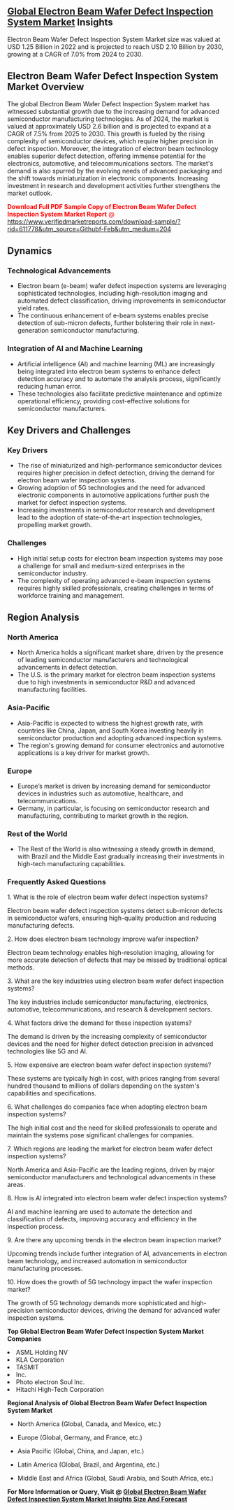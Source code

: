<h2><a href="https://www.verifiedmarketreports.com/download-sample/?rid=611778&amp;utm_source=Githubf&amp;utm_medium=204" target="_blank">Global Electron Beam Wafer Defect Inspection System Market</a> Insights</h2><p>Electron Beam Wafer Defect Inspection System Market size was valued at USD 1.25 Billion in 2022 and is projected to reach USD 2.10 Billion by 2030, growing at a CAGR of 7.0% from 2024 to 2030.</p><p> <h2>Electron Beam Wafer Defect Inspection System Market Overview</h2> <p>The global Electron Beam Wafer Defect Inspection System market has witnessed substantial growth due to the increasing demand for advanced semiconductor manufacturing technologies. As of 2024, the market is valued at approximately USD 2.6 billion and is projected to expand at a CAGR of 7.5% from 2025 to 2030. This growth is fueled by the rising complexity of semiconductor devices, which require higher precision in defect inspection. Moreover, the integration of electron beam technology enables superior defect detection, offering immense potential for the electronics, automotive, and telecommunications sectors. The market's demand is also spurred by the evolving needs of advanced packaging and the shift towards miniaturization in electronic components. Increasing investment in research and development activities further strengthens the market outlook. <p><p><span class=""><span style="color: #ff0000;"><strong>Download Full PDF Sample Copy of Electron Beam Wafer Defect Inspection System Market Report</strong> @ </span><a href="https://www.verifiedmarketreports.com/download-sample/?rid=611778&amp;utm_source=Githubf-Feb&amp;utm_medium=204" target="_blank">https://www.verifiedmarketreports.com/download-sample/?rid=611778&amp;utm_source=Githubf-Feb&amp;utm_medium=204</a></span></p></p> <h2>Dynamics</h2> <h3>Technological Advancements</h3> <ul> <li>Electron beam (e-beam) wafer defect inspection systems are leveraging sophisticated technologies, including high-resolution imaging and automated defect classification, driving improvements in semiconductor yield rates.</li> <li>The continuous enhancement of e-beam systems enables precise detection of sub-micron defects, further bolstering their role in next-generation semiconductor manufacturing.</li> </ul> <h3>Integration of AI and Machine Learning</h3> <ul> <li>Artificial intelligence (AI) and machine learning (ML) are increasingly being integrated into electron beam systems to enhance defect detection accuracy and to automate the analysis process, significantly reducing human error.</li> <li>These technologies also facilitate predictive maintenance and optimize operational efficiency, providing cost-effective solutions for semiconductor manufacturers.</li> </ul> <h2>Key Drivers and Challenges</h2> <h3>Key Drivers</h3> <ul> <li>The rise of miniaturized and high-performance semiconductor devices requires higher precision in defect detection, driving the demand for electron beam wafer inspection systems.</li> <li>Growing adoption of 5G technologies and the need for advanced electronic components in automotive applications further push the market for defect inspection systems.</li> <li>Increasing investments in semiconductor research and development lead to the adoption of state-of-the-art inspection technologies, propelling market growth.</li> </ul> <h3>Challenges</h3> <ul> <li>High initial setup costs for electron beam inspection systems may pose a challenge for small and medium-sized enterprises in the semiconductor industry.</li> <li>The complexity of operating advanced e-beam inspection systems requires highly skilled professionals, creating challenges in terms of workforce training and management.</li> </ul> <h2>Region Analysis</h2> <h3>North America</h3> <ul> <li>North America holds a significant market share, driven by the presence of leading semiconductor manufacturers and technological advancements in defect detection.</li> <li>The U.S. is the primary market for electron beam inspection systems due to high investments in semiconductor R&D and advanced manufacturing facilities.</li> </ul> <h3>Asia-Pacific</h3> <ul> <li>Asia-Pacific is expected to witness the highest growth rate, with countries like China, Japan, and South Korea investing heavily in semiconductor production and adopting advanced inspection systems.</li> <li>The region's growing demand for consumer electronics and automotive applications is a key driver for market growth.</li> </ul> <h3>Europe</h3> <ul> <li>Europe’s market is driven by increasing demand for semiconductor devices in industries such as automotive, healthcare, and telecommunications.</li> <li>Germany, in particular, is focusing on semiconductor research and manufacturing, contributing to market growth in the region.</li> </ul> <h3>Rest of the World</h3> <ul> <li>The Rest of the World is also witnessing a steady growth in demand, with Brazil and the Middle East gradually increasing their investments in high-tech manufacturing capabilities.</li> </ul> <h3>Frequently Asked Questions</h3> <p>1. What is the role of electron beam wafer defect inspection systems?</p> <p>Electron beam wafer defect inspection systems detect sub-micron defects in semiconductor wafers, ensuring high-quality production and reducing manufacturing defects.</p> <p>2. How does electron beam technology improve wafer inspection?</p> <p>Electron beam technology enables high-resolution imaging, allowing for more accurate detection of defects that may be missed by traditional optical methods.</p> <p>3. What are the key industries using electron beam wafer defect inspection systems?</p> <p>The key industries include semiconductor manufacturing, electronics, automotive, telecommunications, and research & development sectors.</p> <p>4. What factors drive the demand for these inspection systems?</p> <p>The demand is driven by the increasing complexity of semiconductor devices and the need for higher defect detection precision in advanced technologies like 5G and AI.</p> <p>5. How expensive are electron beam wafer defect inspection systems?</p> <p>These systems are typically high in cost, with prices ranging from several hundred thousand to millions of dollars depending on the system's capabilities and specifications.</p> <p>6. What challenges do companies face when adopting electron beam inspection systems?</p> <p>The high initial cost and the need for skilled professionals to operate and maintain the systems pose significant challenges for companies.</p> <p>7. Which regions are leading the market for electron beam wafer defect inspection systems?</p> <p>North America and Asia-Pacific are the leading regions, driven by major semiconductor manufacturers and technological advancements in these areas.</p> <p>8. How is AI integrated into electron beam wafer defect inspection systems?</p> <p>AI and machine learning are used to automate the detection and classification of defects, improving accuracy and efficiency in the inspection process.</p> <p>9. Are there any upcoming trends in the electron beam inspection market?</p> <p>Upcoming trends include further integration of AI, advancements in electron beam technology, and increased automation in semiconductor manufacturing processes.</p> <p>10. How does the growth of 5G technology impact the wafer inspection market?</p> <p>The growth of 5G technology demands more sophisticated and high-precision semiconductor devices, driving the demand for advanced wafer inspection systems.</p> </p><p><strong>Top Global Electron Beam Wafer Defect Inspection System Market Companies</strong></p><div data-test-id=""><p><li>ASML Holding NV</li><li> KLA Corporation</li><li> TASMIT</li><li> Inc.</li><li> Photo electron Soul Inc.</li><li> Hitachi High-Tech Corporation</li></p><div><strong>Regional Analysis of&nbsp;Global Electron Beam Wafer Defect Inspection System Market</strong></div><ul><li dir="ltr"><p dir="ltr">North America&nbsp;(Global, Canada, and Mexico, etc.)</p></li><li dir="ltr"><p dir="ltr">Europe (Global, Germany, and France, etc.)</p></li><li dir="ltr"><p dir="ltr">Asia Pacific&nbsp;(Global, China, and Japan, etc.)</p></li><li dir="ltr"><p dir="ltr">Latin America&nbsp;(Global, Brazil, and Argentina, etc.)</p></li><li dir="ltr">Middle East and Africa&nbsp;(Global, Saudi Arabia, and South Africa, etc.)</li></ul><p><strong>For More Information or Query, Visit @&nbsp;</strong><strong><a href="https://www.verifiedmarketreports.com/product/electron-beam-wafer-defect-inspection-system-market/?utm_source=Githubf&amp;utm_medium=204" target="_blank">Global Electron Beam Wafer Defect Inspection System Market Insights Size And Forecast</a></strong></p></div>
